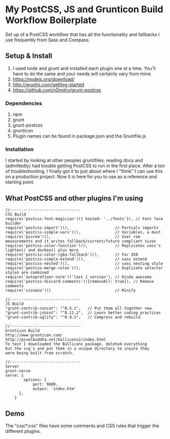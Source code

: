 # My PostCSS, JS and Grunticon Build Workflow Boilerplate
Set up of a PostCSS workflow that has all the functionality and fallbacks I use frequently from Sass and Compass.

## Setup & Install

1. I used node and grunt and installed each plugin one at a time. You'll have to do the same and your needs will certainly vary from mine.
2. https://nodejs.org/download/
3. http://gruntjs.com/getting-started
4. https://github.com/nDmitry/grunt-postcss

### Dependencies

1. npm
2. grunt 
3. grunt-postcss
4. grunticon
5. Plugin names can be found in package.json and the Gruntfile.js

### Installation

I started by looking at other peoples gruntifiles, reading docs and (admittedly) had trouble getting PostCSS to run in the first place. After a ton of troubleshooting, I finally got it to just about where I "think" I can use this on a production project. Now it is here for you to use as a reference and starting point.


## What PostCSS and other plugins I'm using

```
//-------------------------------
CSS Build
require('postcss-font-magician')({ hosted: '../fonts'}), // Font face builder
require('postcss-import')(),                    // Partials imports
require('postcss-simple-vars')(),               // Variables, a must
require('pixrem')(),                            // User rem measurements and it writes fallback/current/future compliant sizes
require('postcss-color-function')(),            // Replicates sass's lighten() and darken() plus more
require('postcss-color-rgba-fallback')(),       // For IE8
require('postcss-simple-extend')(),             // sass extend
require('postcss-nested')(),                    // sass nesting style
require('postcss-merge-rules')(),               // Duplicate selector styles are combined
require('autoprefixer-core')('last 1 version'), // Kinda awesome
require('postcss-discard-comments')({removeAll: true}), // Remove comments
require('cssnano')()                            // Minify

//-------------------------------
JS Build
"grunt-contrib-concat": "^0.5.1",   // Put them all together now
"grunt-contrib-jshint": "^0.11.2",  // Learn better coding practices
"grunt-contrib-uglify": "^0.9.1",   // Compress and rebuild

//-------------------------------
Grunticon Build
http://www.grunticon.com/
http://pixelbuddha.net/ballicons2/index.html
To test I downloaded the Ballicons package, deleted everything 
but the svg's and put them in a unique directory to insure they 
were being built from scratch.

//-------------------------------
Server
grunt-serve
serve: {
        options: {
            port: 9000,
            output: 'index.htm'
      },
    }
```

## Demo

The "css/*.css" files have some comments and CSS rules that trigger the different plugins.